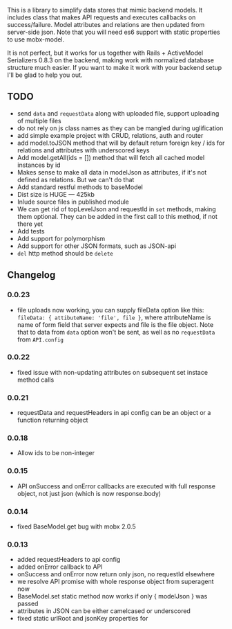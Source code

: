 This is a library to simplify data stores that mimic backend models. It includes class that makes API requests and executes callbacks on success/failure. Model attributes and relations are then updated from server-side json. Note that you will need es6 support with static properties to use mobx-model.

It is not perfect, but it works for us together with Rails + ActiveModel Serializers 0.8.3 on the backend, making work with normalized database structure much easier.  If you want to make it work with your backend setup I'll be glad to help you out.

## TODO

* send `data` and `requestData` along with uploaded file, support uploading of multiple files
* do not rely on js class names as they can be mangled during uglification
* add simple example project with CRUD, relations, auth and router
* add model.toJSON method that will by default return foreign key / ids for relations and attributes with underscored keys
* Add model.getAll(ids = []) method that will fetch all cached model instances by id
* Makes sense to make all data in modelJson as attributes, if it's not defined as relations. But we can't do that 
* Add standard restful methods to baseModel
* Dist size is HUGE — 425kb
* Inlude source files in published module
* We can get rid of topLevelJson and requestId in `set` methods, making them optional. They can be added in the first call to this method, if not there yet
* Add tests
* Add support for polymorphism
* Add support for other JSON formats, such as JSON-api
* `del` http method should be `delete`

## Changelog

### 0.0.23

* file uploads now working, you can supply fileData option like this: `fileData: { attibuteName: 'file', file }`, where attributeName is name of form field that server expects and file is the file object. Note that to data from `data` option won't be sent, as well as no `requestData` from `API.config`

### 0.0.22

* fixed issue with non-updating attributes on subsequent set instace method calls

### 0.0.21

* requestData and requestHeaders in api config can be an object or a function returning object

### 0.0.18

* Allow ids to be non-integer

### 0.0.15

* API onSuccess and onError callbacks are executed with full response object, not just json (which is now response.body)

### 0.0.14

* fixed BaseModel.get bug with mobx 2.0.5

### 0.0.13

* added requestHeaders to api config
* added onError callback to API
* onSuccess and onError now return only json, no requestId elsewhere
* we resolve API promise with whole response object from superagent now
* BaseModel.set static method now works if only { modelJson } was passed
* attributes in JSON can be either camelcased or underscored
* fixed static urlRoot and jsonKey properties for 